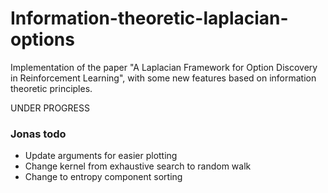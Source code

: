# Information-theoretic-laplacian-options
Implementation of the paper "A Laplacian Framework for Option Discovery in Reinforcement Learning", with some new features based on information theoretic principles.

UNDER PROGRESS

### Jonas todo

- Update arguments for easier plotting
- Change kernel from exhaustive search to random walk
- Change to entropy component sorting
